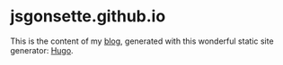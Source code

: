 # jsgonsette.github.io
This is the content of my [blog](https://jsgonsette.github.io/), generated with this wonderful static site generator: [Hugo](https://gohugo.io/).
